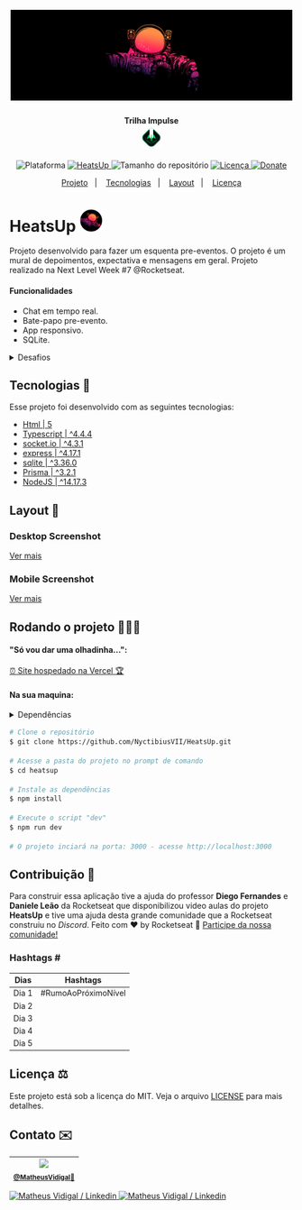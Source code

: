 <h1 align="center">
    <br>
    <img src="./.github/logo-full.png" width="500" alt="logo HeatsUp">
</h1>
<h4 align="center">
    Trilha Impulse <br><img src="./.github/logo-impulse.svg" height="40" alt="logo impulse">
</h4>
<!-- <h4 align="center">Projeto web construído durante o Next Level Week #07-Impulse com a Rocketseat/DiegoFernandes|DanieleLeão.</h4> -->
<p align="center">
    <img alt="Plataforma" src="https://img.shields.io/static/v1?label=Plataforma&message=Mobile/PC&color=FFCD1E&labelColor=FF008E">
    <a aria-label="Completado" href="https://nextlevelweek.com/episodios/impulse/aula-5/edicao/7">
        <img alt="HeatsUp" src="https://img.shields.io/badge/HeatsUp-NLW 7.0-FFCD1E?logo=data:image/png;base64,iVBORw0KGgoAAAANSUhEUgAAABAAAAAQCAMAAAAoLQ9TAAAALVBMVEVHcExxWsF0XMJzXMJxWcFsUsD///9jRrzY0u6Xh9Gsn9n39fyMecy0qd2bjNJWBT0WAAAABHRSTlMA2Do606wF2QAAAGlJREFUGJVdj1cWwCAIBLEsRU3uf9xobDH8+GZwUYi8i6ucJwrxKE+7D0G9Q4vlYqtmCSjndr4CgCgzlyFgfKfKCVO0LrPKjmiqMxGXkJwNnXskqWG+1oSM+BSwD8f29YLNjvx/OQrn+g99oQSoNmt3PgAAAABJRU5ErkJggg==&labelColor=FF008E"></img>
    </a>
    <img alt="Tamanho do repositório" src="https://img.shields.io/github/repo-size/NyctibiusVII/HeatsUp?color=FFCD1E&labelColor=FF008E">
    <a href="https://github.com/NyctibiusVII/HeatsUp/blob/main/LICENSE">
        <img alt="Licença" src="https://img.shields.io/static/v1?label=License&message=MIT&color=FFCD1E&labelColor=FF008E">
    </a>
    <a href="https://picpay.me/Matheus_nyctibius_vii">
        <img alt="Donate" src="https://img.shields.io/static/v1?label=$&message=Donate&color=FF7A29&labelColor=FF7A29">
    </a>
</p>
<p align="center">
    <a href="#heatsup-">Projeto</a>&nbsp;&nbsp;&nbsp;|&nbsp;&nbsp;&nbsp;
    <a href="#tecnologias-">Tecnologias</a>&nbsp;&nbsp;&nbsp;|&nbsp;&nbsp;&nbsp;
    <a href="#layout-">Layout</a>&nbsp;&nbsp;&nbsp;|&nbsp;&nbsp;&nbsp;
    <a href="#licença-%EF%B8%8F">Licença</a>
</p>
<!--
<p align="center">
    <a href="README.md">Inglês</a>
    ·
    <a href="README-pt.md">Português</a>
</p>
-->

# HeatsUp <img src="./.github/logo-heatsup-round.png" width="40" alt="logo icon">
Projeto desenvolvido para fazer um esquenta pre-eventos. O projeto é um mural de depoimentos, expectativa e mensagens em geral. Projeto realizado na Next Level Week #7 @Rocketseat.

#### Funcionalidades
* Chat em tempo real.
* Bate-papo pre-evento.
* App responsivo.
* SQLite.

<details>
    <summary>Desafios</summary>

```
✔ - Documentar bem o projeto
- Melhorar o estilo: Responsividade e Design
- Mobile First
- Animações
✔ - Banco de dados (SQLite)

Funcionalidades:
    - Trocar o tema da aplicação: Light e Dark
    ✔ - oAuth github (Pagina de login)
    - Cores adaptadas para daltônicos
    - Expressão Regular no input para bloquear palavras proibidas
    ✔ - ORM (Prisma)
    - Migrar banco de dados de SQLite para (MongoDB)
    - MongoDB:
        - Guardar dados
        - Alterar dados
        - Deletar dados
    - Toast:
        - Animação de entrada e saida
    - Modal:
        - Logout
    - Telas:
        - splash
        - Home
        - Home/Logged
        - Profile (crachá compartilhável)
        - 404
```
</details>

## Tecnologias 🚀
Esse projeto foi desenvolvido com as seguintes tecnologias:
- [Html | 5](https://pt.wikipedia.org/wiki/HTML)
- [Typescript | ^4.4.4](https://www.typescriptlang.org/)
- [socket.io | ^4.3.1](https://socket.io/)
- [express | ^4.17.1](https://expressjs.com/pt-br/)
- [sqlite | ^3.36.0](https://www.sqlite.org/)
- [Prisma | ^3.2.1](https://www.prisma.io/)
- [NodeJS | ^14.17.3](https://nodejs.org/en/)

## Layout 🚧
### Desktop Screenshot
<div style="display: flex; flex-direction: 'column'; align-items: 'center';">
<!-- Responsive, 1440 x 900, 50% (Laptop L - 1440px)-->
    <!--<img width="400px" src="./.github/desktop/home.png">-->
    <!--<img width="400px" src="./.github/desktop/home-logged.png">-->
    <!--<img width="400px" src="./.github/desktop/home-logged-typing.png">-->
    <!--<img width="400px" src="./.github/desktop/toast.png">-->
    <!--<img width="400px" src="./.github/desktop/modal-logged-out.png">-->
    <!--<img width="400px" src="./.github/desktop/404.png">-->
</div>
<a href="./.github/README-IMGS.md">Ver mais</a>

### Mobile Screenshot
<div style="display: flex; flex-direction: 'row';">
<!-- Responsive, 425 x 900, 60% (Mobile L - 425px)-->
    <!--<img width="180px" src="./.github/mobile/splash.png">-->
    <!--<img width="180px" src="./.github/mobile/home.png">-->
    <!--<img width="180px" src="./.github/mobile/home-logged.png">-->
    <!--<img width="180px" src="./.github/mobile/home-logged-typing.png">-->
    <!--<img width="180px" src="./.github/mobile/modal-logged-out.png">-->
    <!--<img width="180px" src="./.github/mobile/404.png">-->
</div>
<a href="./.github/README-IMGS.md">Ver mais</a>
    <!-- IMGS
      ------------------------------
      splash
      ------------------------------
      home
      home-logged
      home-logged-typing
      ------------------------------
      modal-logged-out
      toast
      ------------------------------
      404
      ------------------------------
    -->

## Rodando o projeto 🚴🏻‍♂️
#### "Só vou dar uma olhadinha...":
  <a href="https://heatsup-nyctibiusvii.vercel.app/">⏰ Site hospedado na Vercel 🏆</a>

#### Na sua maquina:
<details>
    <summary>Dependências</summary>

```json
  "dependencies": {
    "@prisma/client": "^3.2.1",
    "axios": "^0.23.0",
    "cors": "^2.8.5",
    "dotenv": "^10.0.0",
    "express": "^4.17.1",
    "jsonwebtoken": "^8.5.1",
    "socket.io": "^4.3.1"
  },
  "devDependencies": {
    "@types/axios": "^0.14.0",
    "@types/cors": "^2.8.12",
    "@types/express": "^4.17.13",
    "@types/jsonwebtoken": "^8.5.5",
    "@types/socket.io": "^3.0.2",
    "prisma": "^3.2.1",
    "ts-node-dev": "^1.1.8",
    "typescript": "^4.4.4"
  }
```
> Ex: `$ npm install _____` para instalar as dependências

> Utilize a tag `-D` para instalar as dependências de desenvolvimento.
> Utilize a tag `@types` para instalar o suporte a Typescript.
> Utilize a tag `@latest` para instalar a versão mais recente.
</details>

```bash
# Clone o repositório
$ git clone https://github.com/NyctibiusVII/HeatsUp.git

# Acesse a pasta do projeto no prompt de comando
$ cd heatsup

# Instale as dependências
$ npm install

# Execute o script "dev"
$ npm run dev

# O projeto inciará na porta: 3000 - acesse http://localhost:3000
```

## Contribuição 💭
Para construir essa aplicação tive a ajuda do professor **Diego Fernandes** e **Daniele Leão** da Rocketseat que disponibilizou video aulas do projeto **HeatsUp** e tive uma ajuda desta grande comunidade que a Rocketseat construiu no *Discord*.
Feito com ♥ by Rocketseat :wave: [Participe da nossa comunidade!](https://discord.gg/YxU7fJT)

### Hashtags \#
| Dias  | Hashtags            |
|-------|---------------------|
| Dia 1 | #RumoAoPróximoNível |
| Dia 2 |                     |
| Dia 3 |                     |
| Dia 4 |                     |
| Dia 5 |                     |

## Licença ⚖️
Este projeto está sob a licença do MIT. Veja o arquivo [LICENSE](https://github.com/NyctibiusVII/HeatsUp/blob/main/LICENSE) para mais detalhes.

## Contato ✉️
| <img src="https://user-images.githubusercontent.com/52816125/90341686-05b68880-dfd8-11ea-969c-70c9ce9d0278.jpg" width=100><br><sub><a href="https://www.instagram.com/nyctibius_vii/?hl=pt-br">@MatheusVidigal🦊</a></sub> |
| :---: |

<p align="left">
    <a href="https://www.linkedin.com/in/matheus-vidigal-nyctibiusvii/">
        <img alt="Matheus Vidigal / Linkedin" src="https://img.shields.io/badge/-Matheus Vidigal-FF008E?style=flat&logo=Linkedin&logoColor=fff" />
    </a>
    <a href="https://mail.google.com/mail/u/1/#inbox?compose=GTvVlcSGLCKpKJfwPsKKqzXBplKkGtCLvCQcFWdWxCxQFfkHzzjVkgzrMFPBgKBmWFHvrjrCsMqSH">
        <img alt="Matheus Vidigal / Linkedin" src="https://img.shields.io/badge/-Matheus Vidigal-FFCD1E?style=flat&logo=Gmail&logoColor=272727" />
    </a>
</p>